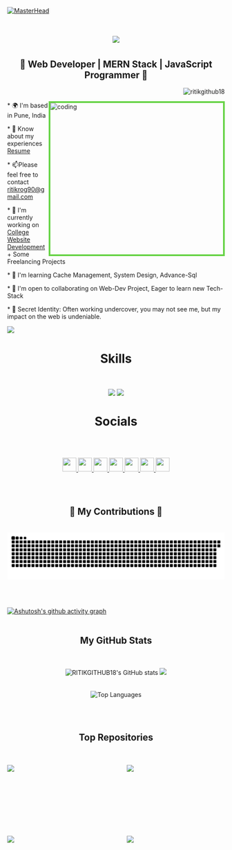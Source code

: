 
[![MasterHead](https://res.cloudinary.com/dutwikfzh/image/upload/v1715374846/8a2ifr4ornn9koxc2sah_tcv6cx.png)](https://github.com/RITIKGITHUB18)

<h1 align="center">
    <img src="https://readme-typing-svg.herokuapp.com/?font=Righteous&size=35&center=true&vCenter=true&width=500&height=70&duration=4000&lines=Hi+There!+👋;+I'm+Ritik+Kumar;" />
</h1>


<h2 align="center">🌟 Web Developer | MERN Stack | JavaScript Programmer 🌟</h2>

<p align="right"> <img src="https://komarev.com/ghpvc/?username=ritikgithub18&label=Profile%20views&color=0e75b6&style=flat" alt="ritikgithub18" /> </p>
<img align="right"   style="border: solid 4px rgb(103, 211, 70); " alt="coding" height="350" width="400" src="https://cdn.shopify.com/s/files/1/0656/7775/4610/t/10/assets/18a4949fc9c8067172d3b96e302e7097-1682520109776_360x.gif?v=1682520112">

<div align="left">
 <p>* 🌍  I'm based in Pune, India</p>
 <p>* 📄 Know about my experiences <a href="https://drive.google.com/file/d/1dQkDu8Eqcr1iH-Op_wb6Ffrnsnpf_SE1/view?usp=sharing">
  Resume
 </a></p>
 <p>* 📫Please feel free to contact <a href="mailto:ritikrog90@gmail.com">
  ritikrog90@gmail.com
 </a></p>
<p>* 🚀 I'm currently working on<a href="http://aitpune-web.vercel.app/"> College Website Development</a> + Some Freelancing Projects</p>

<p>* 🧠  I'm learning Cache Management, System Design, Advance-Sql</p>
<p>* 🤝  I'm open to collaborating on Web-Dev Project, Eager to learn new Tech-Stack</p>
<p>* 🤫 Secret Identity: Often working undercover, you may not see me, but my impact on the web is undeniable.</p>

<a href="https://www.github.com/RITIKGITHUB18" target="_blank" rel="noreferrer"><img
src="https://img.shields.io/github/followers/RITIKGITHUB18?logo=github&style=for-the-badge&color=0891b2&labelColor=1c1917" /></a>
</div>

<h1 align="center">Skills</h1>
<br/><br/>
 <div align="center">
    <img src="https://skillicons.dev/icons?i=react,bootstrap,mui,html,css,vscode,github,figma,tailwind,git,cpp" />
    <img src="https://skillicons.dev/icons?i=nodejs,python,javascript,typescript,express,react,firebase,mongodb,nextjs,mysql,nodejs,redux,aws" /><br>
</div>


<h1 align="center">Socials</h1>
<br/><br/>
<p align="center"> <a href="https://discord.com/users/ritiik." target="_blank" rel="noreferrer"> <picture> <source media="(prefers-color-scheme: dark)" srcset="https://raw.githubusercontent.com/danielcranney/readme-generator/main/public/icons/socials/discord-dark.svg" /> <source media="(prefers-color-scheme: light)" srcset="https://raw.githubusercontent.com/danielcranney/readme-generator/main/public/icons/socials/discord.svg" /> <img src="https://raw.githubusercontent.com/danielcranney/readme-generator/main/public/icons/socials/discord.svg" width="32" height="32" /> </picture> </a> <a href="https://www.facebook.com/profile.php?id=100013398153652" target="_blank" rel="noreferrer"> <picture> <source media="(prefers-color-scheme: dark)" srcset="https://raw.githubusercontent.com/danielcranney/readme-generator/main/public/icons/socials/facebook-dark.svg" /> <source media="(prefers-color-scheme: light)" srcset="https://raw.githubusercontent.com/danielcranney/readme-generator/main/public/icons/socials/facebook.svg" /> <img src="https://raw.githubusercontent.com/danielcranney/readme-generator/main/public/icons/socials/facebook.svg" width="32" height="32" /> </picture> </a> <a href="https://www.github.com/RITIKGITHUB18" target="_blank" rel="noreferrer"> <picture> <source media="(prefers-color-scheme: dark)" srcset="https://raw.githubusercontent.com/danielcranney/readme-generator/main/public/icons/socials/github-dark.svg" /> <source media="(prefers-color-scheme: light)" srcset="https://raw.githubusercontent.com/danielcranney/readme-generator/main/public/icons/socials/github.svg" /> <img src="https://raw.githubusercontent.com/danielcranney/readme-generator/main/public/icons/socials/github.svg" width="32" height="32" /> </picture> </a> <a href="http://www.instagram.com/ritiik_18/" target="_blank" rel="noreferrer"> <picture> <source media="(prefers-color-scheme: dark)" srcset="https://raw.githubusercontent.com/danielcranney/readme-generator/main/public/icons/socials/instagram-dark.svg" /> <source media="(prefers-color-scheme: light)" srcset="https://raw.githubusercontent.com/danielcranney/readme-generator/main/public/icons/socials/instagram.svg" /> <img src="https://raw.githubusercontent.com/danielcranney/readme-generator/main/public/icons/socials/instagram.svg" width="32" height="32" /> </picture> </a> <a href="https://www.linkedin.com/in/ritik-kumar-9795a8227" target="_blank" rel="noreferrer"> <picture> <source media="(prefers-color-scheme: dark)" srcset="https://raw.githubusercontent.com/danielcranney/readme-generator/main/public/icons/socials/linkedin-dark.svg" /> <source media="(prefers-color-scheme: light)" srcset="https://raw.githubusercontent.com/danielcranney/readme-generator/main/public/icons/socials/linkedin.svg" /> <img src="https://raw.githubusercontent.com/danielcranney/readme-generator/main/public/icons/socials/linkedin.svg" width="32" height="32" /> </picture> </a> <a href="https://www.stackoverflow.com/users/23530936/ritik-kumar" target="_blank" rel="noreferrer"> <picture> <source media="(prefers-color-scheme: dark)" srcset="https://raw.githubusercontent.com/danielcranney/readme-generator/main/public/icons/socials/stackoverflow-dark.svg" /> <source media="(prefers-color-scheme: light)" srcset="https://raw.githubusercontent.com/danielcranney/readme-generator/main/public/icons/socials/stackoverflow.svg" /> <img src="https://raw.githubusercontent.com/danielcranney/readme-generator/main/public/icons/socials/stackoverflow.svg" width="32" height="32" /> </picture> </a> <a href="https://www.threads.net/@ritiik_18" target="_blank" rel="noreferrer"> <picture> <source media="(prefers-color-scheme: dark)" srcset="https://raw.githubusercontent.com/danielcranney/readme-generator/main/public/icons/socials/threads-dark.svg" /> <source media="(prefers-color-scheme: light)" srcset="https://raw.githubusercontent.com/danielcranney/readme-generator/main/public/icons/socials/threads.svg" /> <img src="https://raw.githubusercontent.com/danielcranney/readme-generator/main/public/icons/socials/threads.svg" width="32" height="32" /> </picture> </a></p>
<br/><br/>
<div align="center">
  <h2>🐍 My Contributions 🐍</h2>
  <br>
  <img alt="snake eating my contributions" src="https://raw.githubusercontent.com/RITIKGITHUB18/RITIKGITHUB18/output/github-contribution-grid-snake.svg" />
  
  <br/><br/>
</div>

[![Ashutosh's github activity graph](https://github-readme-activity-graph.vercel.app/graph?username=RITIKGITHUB18&bg_color=000000&color=fff5fe&line=96dc50&point=f20d0d&area=true&hide_border=true)](https://github.com/ashutosh00710/github-readme-activity-graph)
<br/><br/>


<h2 align='center'>My GitHub Stats</h2>
<br/><br/>
<div align="center">
<img width="390" src="https://github-readme-stats.vercel.app/api?username=RITIKGITHUB18&show_icons=true&hide=&count_private=true&title_color=0891b2&text_color=ffffff&icon_color=0891b2&bg_color=0d1117&hide_border=false&show_icons=true" alt="RITIKGITHUB18's GitHub stats" />
 <img width="390"  src="https://github-readme-streak-stats.herokuapp.com/?user=RITIKGITHUB18&stroke=ffffff&background=0d1117&ring=0891b2&fire=0891b2&currStreakNum=ffffff&currStreakLabel=0891b2&sideNums=ffffff&sideLabels=ffffff&dates=ffffff&hide_border=false" />
    <br/><br/><br/>
<img width="390" src="https://github-readme-stats.vercel.app/api/top-langs/?username=RITIKGITHUB18&langs_count=10&title_color=0891b2&text_color=ffffff&icon_color=0891b2&bg_color=0d1117&hide_border=false&locale=en&custom_title=Top%20%Languages" alt="Top Languages" />
</div>



<br/><br/>
<h2 align='center'>Top Repositories</h2>
<br/><br/>
<div width="100%" align="center"><a href="https://github.com/RITIKGITHUB18/Quark" align="left"><img align="left" width="45%" src="https://github-readme-stats.vercel.app/api/pin/?username=RITIKGITHUB18&repo=Quark&title_color=0891b2&text_color=ffffff&icon_color=0891b2&bg_color=0d1117&hide_border=false&locale=en" /></a><a href="https://github.com/RITIKGITHUB18/next-auth" align="right"><img align="right" width="45%" src="https://github-readme-stats.vercel.app/api/pin/?username=RITIKGITHUB18&repo=next-auth&title_color=0891b2&text_color=ffffff&icon_color=0891b2&bg_color=0d1117&hide_border=false&locale=en" /></a></div>
<br /><br /><br /><br />

<br /><br /><br /><br />

<div width="100%" align="center"><a href="https://github.com/RITIKGITHUB18/hushh-recruitment" align="left"><img align="left" width="45%" src="https://github-readme-stats.vercel.app/api/pin/?username=RITIKGITHUB18&repo=hushh-recruitment&title_color=0891b2&text_color=ffffff&icon_color=0891b2&bg_color=0d1117&hide_border=false&locale=en" /></a><a href="https://github.com/RITIKGITHUB18/Facial-Emotion-Recognition" align="right"><img align="right" width="45%" src="https://github-readme-stats.vercel.app/api/pin/?username=RITIKGITHUB18&repo=Facial-Emotion-Recognition&title_color=0891b2&text_color=ffffff&icon_color=0891b2&bg_color=0d1117&hide_border=false&locale=en" /></a></div>

<br /><br /><br /><br />


